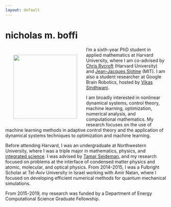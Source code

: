 ```yaml
---
layout: default
---
```


# nicholas m. boffi

<img src="../images/me.jpg" width="200" align="left" style="padding: 25px">

I’m a sixth-year PhD student in applied mathematics at Harvard University, where I am co-advised by [Chris Rycroft](http://people.seas.harvard.edu/~chr/research/) (Harvard University) and [Jean-Jacques Slotine](http://web.mit.edu/nsl/www/) (MIT). I am also a student researcher at Google Brain Robotics, hosted by [Vikas Sindhwani](https://vikas.sindhwani.org/). 

I am broadly interested in nonlinear dynamical systems, control theory, machine learning, optimization, numerical analysis, and computational mathematics. My research focuses on the use of machine learning methods in adaptive control theory and the application of dynamical systems techniques to optimization and machine learning.

Before attending Harvard, I was an undergraduate at Northwestern University, where I was a triple major in mathematics, physics, and [integrated science](https://isp.northwestern.edu/). I was advised by [Tamar Seideman](https://sites.northwestern.edu/seideman/), and my research focused on problems at the interface of condensed matter physics and atomic, molecular, and optical physics. From 2014-2015, I was a Fulbright Scholar at Tel-Aviv University in Israel working with Amir Natan, where I focused on developing efficient numerical methods for quantum mechanical simulations.

From 2015-2019, my research was funded by a Department of Energy Computational Science Graduate Fellowship.
